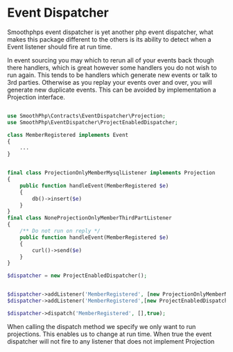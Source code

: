 # Event Dispatcher #

Smoothphps event dispatcher is yet another php event dispatcher, what makes this package different to the others is its ability to detect when a Event listener should fire at run time.


In event sourcing you may which to rerun all of your events back though there handlers, which is great however some handlers you do not wish to run again.
This tends to be handlers which generate new events or talk to 3rd parties. Otherwise as you replay your events over and over, you will generate new duplicate events. 
This can be avoided by implementation a Projection interface.

```PHP

use SmoothPhp\Contracts\EventDispatcher\Projection;
use SmoothPhp\EventDispatcher\ProjectEnabledDispatcher;

class MemberRegistered implements Event
{
    ...
}


final class ProjectionOnlyMemberMysqlListener implements Projection
{
    public function handleEvent(MemberRegistered $e)
    {
        db()->insert($e)
    }
}
final class NoneProjectionOnlyMemberThirdPartListener
{
    /** Do not run on reply */
    public function handleEvent(MemberRegistered $e)
    {
        curl()->send($e)
    }
}

$dispatcher = new ProjectEnabledDispatcher();


$dispatcher->addListener('MemberRegistered', [new ProjectionOnlyMemberMysqlListener, 'handleEvent']);
$dispatcher->addListener('MemberRegistered',[new ProjectEnabledDispatcher,'handleEvent']);

$dispatcher->dispatch('MemberRegistered', [],true);


```

When calling the dispatch method we specify we only want to run projections. This enables us to change at run time. 
When true the event dispatcher will not fire to any listener that does not implement Projection



 
 
 